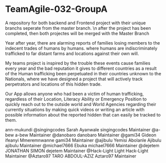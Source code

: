# TeamAgile-032-GroupA
A repository for both backend and Frontend project with their unique branchs seperate from the master branch. \n after the project has been completed, then both projectes will be merged with the Master Branch

Year after year, there are alarming reports of families losing members to the indecent trades of humans by humans. where humans are indiscriminately trafficked to far distant farms and locations against their own will. 

My teams project is inspired by the trouble these events cause families every year and the bad reputation it gives to different countries as a result of the Human trafficking been perpetuated in their countries unknown to the Nationals, where we have designed a project that will actively track perpetrators and locations of this hidden trade.

Our App allows anyone who had been a victim of human trafficking, regardless of their Location, Literacy Ability or Emergency Position to quickly reach out to the outside world and World Agencies regarding their currently situations by making quick videos or writing an article with possible information about the reported hidden that can easily be tracked to them.


 ann-mukundi
@singingcodes
Sarah Ayanwale singingcodes Maintainer
@a-bew
a-bew Maintainer
@danobaro
danobaro Maintainer
@gami34
Gideon ifeanyi Mmeremnwanne gami34 Maintainer
@ajibulu
Yemisi Abolanle Ajibulu ajibulu Maintainer
@michael7666
Ebuka michael7666 Maintainer
@dejetem
JONATHAN SIMON dejetem Maintainer
@Hack-Light
Light Hack-Light Maintainer
@Aztaro97
TARO ABDOUL-AZIZ Aztaro97 Maintainer
